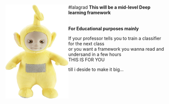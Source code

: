 #lalagrad
<img style="float: left" src=./lalagrad/utils/img/lala.jpeg alt=drawing height=300 width=200/>
<b>This will be a mid-level Deep learning framework</b></br>
<br><br><b>For Educational purposes mainly</b><br>

If your professor tells you to train a classifier for the next class<br>
or you want a framework you wanna read and undersand in a few hours<br>
THIS IS FOR YOU

till i deside to make it big...


